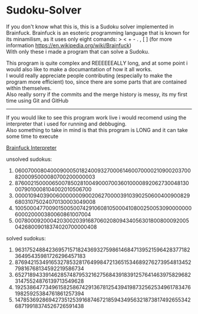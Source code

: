 # Sudoku-Solver
If you don't know what this is, this is a Sudoku solver implemented in Brainfuck. Brainfuck is an esoteric programming language that is known for its minamilism, as it uses only eight comands: > < + - . , \[ \]  (for more information <https://en.wikipedia.org/wiki/Brainfuck>)  
With only these i made a program that can solve a Sudoku.

This program is quite complex and REEEEEEALLY long, and at some point i would also like to make a documantation of how it all works.  
I would really appreciate people contributing (especially to make the program more efficient) too, since there are some parts that are contained within themselves.  
Also really sorry if the commits and the merge history is messy, its my first time using Git and GitHub 

---
If you would like to see this program work live i would recomend using the interpreter that i used for running and debbuging.  
Also something to take in mind is that this program is LONG and it can take some time to execute

[Brainfuck Interpreter](https://www.nayuki.io/page/brainfuck-interpreter-javascript)  

unsolved sudokus:
1) 060070008040009000501824009327000614600700002109002037008200095000080700200000003
2) 876002150000650078502810049000700360100008920627300481300079010008104002010506700
3) 000010940390060000000900206270000391039025060040090082968031075024070130003049008
4) 100500047700901500500742910608105000410800250053090000000600020000380060861007004
5) 007800092000420300203916870602080943405630180080009200504268009018374020700000408

solved sudokus:
1) 963175248842369571571824369327598614684713952159642837718236495435981726296457183
2) 876942153491653278532817649984721365153468927627395481345279816768134592219586734
3) 652718943391462857487953216275684391839125764146397582968231475524876139713549628
4) 192538647734961582586742913678125439419873256253496178347619825925384761861257394
5) 147853692869427351253916874672185943495632187381749265534268719918374526726591438
